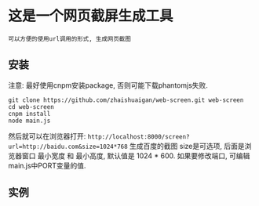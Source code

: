 # 这是一个网页截屏生成工具

    可以方便的使用url调用的形式, 生成网页截图
    
## 安装

注意: 最好使用cnpm安装package, 否则可能下载phantomjs失败.
```
git clone https://github.com/zhaishuaigan/web-screen.git web-screen
cd web-screen
cnpm install
node main.js
```

然后就可以在浏览器打开: `http://localhost:8000/screen?url=http://baidu.com&size=1024*768` 生成百度的截图
size是可选项, 后面是浏览器窗口 最小宽度 和 最小高度, 默认值是 1024 * 600.
如果要修改端口, 可编辑main.js中PORT变量的值.

## 实例